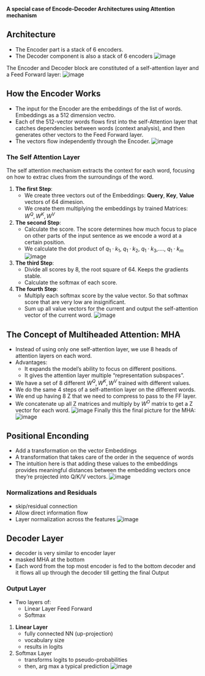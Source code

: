 **A special case of Encode-Decoder Architectures using Attention mechanism**

## Architecture
* The Encoder part is a stack of 6 encoders.
* The Decoder component is also a stack of 6 encoders
![image](images/trans.png)

The Encoder and Decoder block are constituted of a self-attention layer and a Feed Forward layer:
![image](images/ffd.png)
## How the Encoder Works
* The input for the Encoder are the embeddings of the list of words. Embeddings as a 512 dimension vectro.
* Each of the 512-vector words flows first into the self-Attention layer that catches dependencies between words (context analysis), and then generates other vectors to the Feed Forward layer.
* The vectors flow independently through the Encoder. 
![image](images/flow.png)
### The Self Attention Layer
The self attention mechanism extracts the context for each word, focusing on how to extrac clues from the surroundings of the word.
1. **The first Step**:
	* We create three vectors out of the Embeddings: **Query**, **Key**, **Value** vectors of 64 dimesion. 
	* We create them multiplying the embeddings by trained Matrices: $W^{Q}, W^{K}, W^{V}$
2. **The second Step**:
	* Calculate the score. The score determines how much focus to place on other parts of the input sentence as we encode a word at a certain position.
	* We calculate the dot product of $q_{1} \cdot k_{1}$, $q_{1} \cdot k_{2}$, $q_{1} \cdot k_{3}$,...., $q_{1} \cdot k_{m}$ 
![image](images/ku.png)
3. **The third Step**:
	* Divide all scores by 8, the root square of 64. Keeps the gradients stable.
	* Calculate the softmax of each score.
4. **The fourth Step**:
	* Multiply each softmax score by the value vector. So that softmax score that are very low are insignificant.
	* Sum up all value vectors for the current and output the self-attention vector of the current word.
![image](images/soft.png)
## The Concept of Multiheaded Attention: MHA
* Instead of using only one self-attention layer, we use 8 heads of attention layers on each word.
* Advantages:
	* It expands the model’s ability to focus on different positions.
	* It gives the attention layer multiple “representation subspaces”.
* We have a set of 8 different $W^{Q}, W^{K}, W^{V}$ trained with different values.
* We do the same 4 steps of a self-attention layer on the different words. 
* We end up having 8 Z that we need to compress to pass to the FF layer.
* We concatenate up all Z matrices and multiply by $W^{O}$ matrix to get a Z vector for each word. 
![image](images/concats.png)
Finally this the final picture for the MHA:
![image](images/final.png)
## Positional Enconding
* Add a transformation on the vector Embeddings
* A transformation that takes care of the order in the sequence of words
* The intuition here is that adding these values to the embeddings provides meaningful distances between the embedding vectors once they’re projected into Q/K/V vectors.
![image](images/positional.png)
### Normalizations and Residuals
* skip/residual connection
* Allow direct information flow
* Layer normalization across the features
![image](images/norma.png)
## Decoder Layer
* decoder is very similar to encoder layer
* masked MHA at the bottom
* Each word from the top most encoder is fed to the bottom decoder and it flows all up through the decoder till getting the final Output
### Output Layer
* Two layers of:
	* Linear Layer Feed Forward
	* Softmax
1. **Linear Layer**
	* fully connected NN (up-projection)
	* vocabulary size
	* results in logits
2. Softmax Layer
	* transforms logits to pseudo-probabilities
	* then, arg max a typical prediction
![image](images/archi.png)






